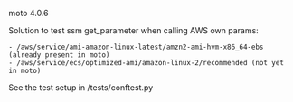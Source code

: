 moto 4.0.6

Solution to test ssm get_parameter when calling AWS own params:

    - /aws/service/ami-amazon-linux-latest/amzn2-ami-hvm-x86_64-ebs (already present in moto)
    - /aws/service/ecs/optimized-ami/amazon-linux-2/recommended (not yet in moto)

See the test setup in /tests/conftest.py